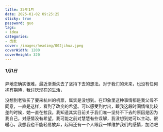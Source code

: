 ```yaml
---
title: 25年1月
date: 2025-01-02 09:25:25
sticky: true
password: guo
tags:
- idea
categories:
- 出发
cover: /images/headimg/002jihua.jpeg
coverWidth: 1200
coverHeight: 320
---
```


<!-- more -->

##### 1月1日

异地恋确实很难，最近渐渐失去了坚持下去的想法。对于我们的未来，也没有任何抱有期待，我讨厌现在的生活，

没想到老铁买了要来杭州的机票，属实是没想到。在印象里这种事情都是我父母不同意，一直是这样，看到了改变的希望。可以感受到付出，跟我这段时间情绪比较差的时候，她一直在拉我。我知道其实目前关于我们唯一坚持不下去的原因是因为我自己，对感情没有希望。我可能之前对慧慧有些误解，我没想到她可以主动。很暖心，我想我也不能轻易放弃，起码还有一个人跟我一样维护我们的感情，加油吧
